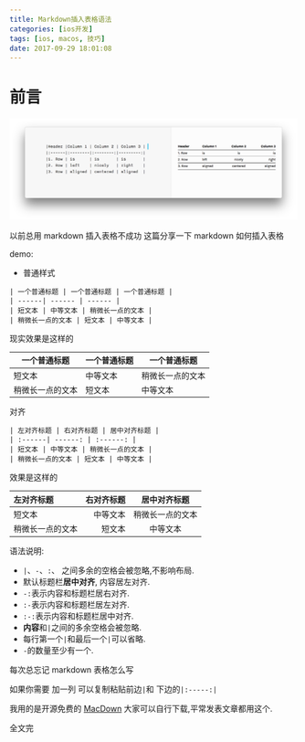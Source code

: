 ```yaml
---
title: Markdown插入表格语法
categories: [ios开发]
tags: [ios, macos, 技巧]
date: 2017-09-29 18:01:08
---
```


# 前言

![](/assets/images/20170929MarkdownTable/table.png)

以前总用 markdown 插入表格不成功 这篇分享一下 markdown 如何插入表格

demo:

* 普通样式

```
| 一个普通标题 | 一个普通标题 | 一个普通标题 |
| ------| ------ | ------ |
| 短文本 | 中等文本 | 稍微长一点的文本 |
| 稍微长一点的文本 | 短文本 | 中等文本 |

```

现实效果是这样的

| 一个普通标题 | 一个普通标题 | 一个普通标题 |
| ------| ------ | ------ |
| 短文本 | 中等文本 | 稍微长一点的文本 |
| 稍微长一点的文本 | 短文本 | 中等文本 |


对齐

``` 
| 左对齐标题 | 右对齐标题 | 居中对齐标题 |
| :------| ------: | :------: |
| 短文本 | 中等文本 | 稍微长一点的文本 |
| 稍微长一点的文本 | 短文本 | 中等文本 |

```

效果是这样的

| 左对齐标题 | 右对齐标题 | 居中对齐标题 |
| :------| ------: | :------: |
| 短文本 | 中等文本 | 稍微长一点的文本 |
| 稍微长一点的文本 | 短文本 | 中等文本 |


语法说明:

* `|`、`-`、`:`、 之间多余的空格会被忽略,不影响布局.
* 默认标题栏**居中对齐**, 内容居左对齐.
* `-:`表示内容和标题栏居右对齐.
* `:-`表示内容和标题栏居左对齐.
* `:-:`表示内容和标题栏居中对齐.
* **内容**和`|`之间的多余空格会被忽略.
* 每行第一个`|`和最后一个`|`可以省略.
* `-`的数量至少有一个.



每次总忘记 markdown 表格怎么写

如果你需要 加一列 可以复制粘贴前边`|`和 下边的`|:-----:|`

我用的是开源免费的 [MacDown](https://github.com/MacDownApp/macdown/releases) 大家可以自行下载,平常发表文章都用这个.

全文完



